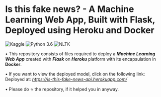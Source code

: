 # Is this fake news? - A Machine Learning Web App, Built with Flask, Deployed using Heroku and Docker
![Kaggle](https://img.shields.io/badge/Dataset-Kaggle-blue.svg) ![Python 3.6](https://img.shields.io/badge/Python-3.6-brightgreen.svg) ![NLTK](https://img.shields.io/badge/Library-NLTK-orange.svg)

• This repository consists of files required to deploy a ___Machine Learning Web App___ created with ___Flask___ on ___Heroku___ platform with its encapsulation in __Docker__.

• If you want to view the deployed model, click on the following link:<br />
Deployed at: _https://is-this-fake-news-api.herokuapp.com/_

• Please do ⭐ the repository, if it helped you in anyway.
